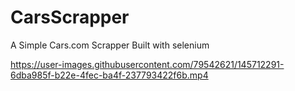 # CarsScrapper
A Simple Cars.com Scrapper Built with selenium


https://user-images.githubusercontent.com/79542621/145712291-6dba985f-b22e-4fec-ba4f-237793422f6b.mp4


